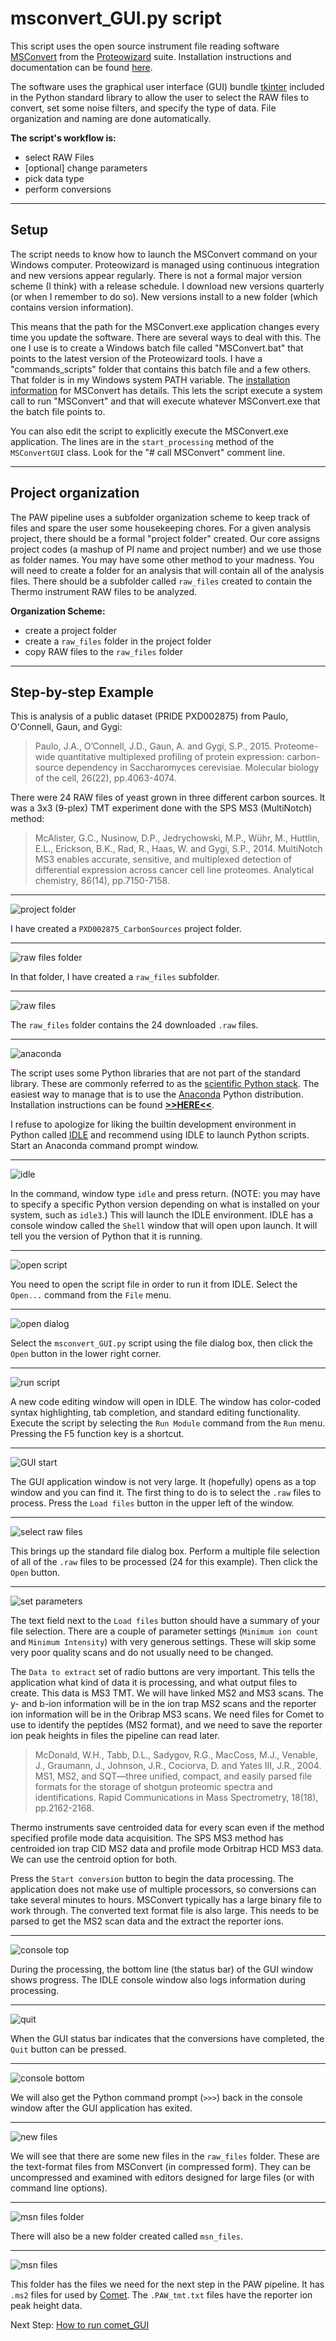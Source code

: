 # msconvert_GUI.py script

This script uses the open source instrument file reading software [MSConvert](MSConvert.md) from the [Proteowizard](http://proteowizard.sourceforge.net/) suite. Installation instructions and documentation can be found [here](MSConvert.md).

The software uses the graphical user interface (GUI) bundle [tkinter](https://docs.python.org/3/library/tk.html) included in the Python standard library to allow the user to select the RAW files to convert, set some noise filters, and specify the type of data. File organization and naming are done automatically.

**The script's workflow is:**
- select RAW Files
- [optional] change parameters
- pick data type
- perform conversions

---

## Setup

The script needs to know how to launch the MSConvert command on your Windows computer. Proteowizard is managed using continuous integration and new versions appear regularly. There is not a formal major version scheme (I think) with a release schedule. I download new versions quarterly (or when I remember to do so). New versions install to a new folder (which contains version information).

This means that the path for the MSConvert.exe application changes every time you update the software. There are several ways to deal with this. The one I use is to create a Windows batch file called "MSConvert.bat" that points to the latest version of the Proteowizard tools. I have a "commands_scripts" folder that contains this batch file and a few others. That folder is in my Windows system PATH variable. The [installation information](MSConvert.md) for MSConvert has details. This lets the script execute a system call to run "MSConvert" and that will execute whatever MSConvert.exe that the batch file points to.

You can also edit the script to explicitly execute the MSConvert.exe application. The lines are in the `start_processing` method of the `MSConvertGUI` class. Look for the "# call MSConvert" comment line.

---

## Project organization

The PAW pipeline uses a subfolder organization scheme to keep track of files and spare the user some housekeeping chores. For a given analysis project, there should be a formal "project folder" created. Our core assigns project codes (a mashup of PI name and project number) and we use those as folder names. You may have some other method to your madness. You will need to create a folder for an analysis that will contain all of the analysis files. There should be a subfolder called `raw_files` created to contain the  Thermo instrument RAW files to be analyzed.

**Organization Scheme:**
- create a project folder
- create a `raw_files` folder in the project folder
- copy RAW files to the `raw_files` folder

---

## Step-by-step Example

This is analysis of a public dataset (PRIDE PXD002875) from Paulo, O'Connell, Gaun, and Gygi:

> Paulo, J.A., O’Connell, J.D., Gaun, A. and Gygi, S.P., 2015. Proteome-wide quantitative multiplexed profiling of protein expression: carbon-source dependency in Saccharomyces cerevisiae. Molecular biology of the cell, 26(22), pp.4063-4074.

There were 24 RAW files of yeast grown in three different carbon sources. It was a 3x3 (9-plex) TMT experiment done with the SPS MS3 (MultiNotch) method:

> McAlister, G.C., Nusinow, D.P., Jedrychowski, M.P., Wühr, M., Huttlin, E.L., Erickson, B.K., Rad, R., Haas, W. and Gygi, S.P., 2014. MultiNotch MS3 enables accurate, sensitive, and multiplexed detection of differential expression across cancer cell line proteomes. Analytical chemistry, 86(14), pp.7150-7158.

---

![project folder](../images/msconvert_GUI/01_project-folder.png)

I have created a `PXD002875_CarbonSources` project folder.

---

![raw files folder](../images/msconvert_GUI/02_raw-folder.png)

In that folder, I have created a `raw_files` subfolder.

---

![raw files](../images/msconvert_GUI/03_raw-files.png)

The `raw_files` folder contains the 24 downloaded `.raw` files.

---

![anaconda](../images/msconvert_GUI/04_anaconda.png)

The script uses some Python libraries that are not part of the standard library. These are commonly referred to as the [scientific Python stack](https://www.scipy.org/about.html). The easiest way to manage that is to use the [Anaconda](https://www.anaconda.com/) Python distribution. Installation instructions can be found [**>>HERE<<**](Anaconda.md).

I refuse to apologize for liking the builtin development environment in Python called [IDLE](https://docs.python.org/3/library/idle.html) and recommend using IDLE to launch Python scripts. Start an Anaconda command prompt window.

---

![idle](../images/msconvert_GUI/05_idle.png)

In the command, window type `idle` and press return. (NOTE: you may have to specify a specific Python version depending on what is installed on your system, such as `idle3`.) This will launch the IDLE environment. IDLE has a console window called the `Shell` window that will open upon launch. It will tell you the version of Python that it is running.

---

![open script](../images/msconvert_GUI/06_open-script.png)

You need to open the script file in order to run it from IDLE. Select the `Open...` command from the `File` menu.

---

![open dialog](../images/msconvert_GUI/07_open-dialog.png)

Select the `msconvert_GUI.py` script using the file dialog box, then click the `Open` button in the lower right corner.

---

![run script](../images/msconvert_GUI/08_run-script.png)

A new code editing window will open in IDLE. The window has color-coded syntax highlighting, tab completion, and standard editing functionality. Execute the script by selecting the `Run Module` command from the `Run` menu. Pressing the F5 function key is a shortcut.

---

![GUI start](../images/msconvert_GUI/09_GUI-start.png)

The GUI application window is not very large. It (hopefully) opens as a top window and you can find it. The first thing to do is to select the `.raw` files to process. Press the `Load files` button in the upper left of the window.

---

![select raw files](../images/msconvert_GUI/10_select-raw.png)

This brings up the standard file dialog box. Perform a multiple file selection of all of the `.raw` files to be processed (24 for this example). Then click the `Open` button.

---

![set parameters](../images/msconvert_GUI/11_set-parameters.png)

The text field next to the `Load files` button should have a summary of your file selection. There are a couple of parameter settings (`Minimum ion count` and `Minimum Intensity`) with very generous settings. These will skip some very poor quality scans and do not usually need to be changed.

The `Data to extract` set of radio buttons are very important. This tells the application what kind of data it is processing, and what output files to create. This data is MS3 TMT. We will have linked MS2 and MS3 scans. The y- and b-ion information will be in the ion trap MS2 scans and the reporter ion information will be in the Oribrap MS3 scans. We need files for Comet to use to identify the peptides (MS2 format), and we need to save the reporter ion peak heights in files the pipeline can read later.

> McDonald, W.H., Tabb, D.L., Sadygov, R.G., MacCoss, M.J., Venable, J., Graumann, J., Johnson, J.R., Cociorva, D. and Yates III, J.R., 2004. MS1, MS2, and SQT—three unified, compact, and easily parsed file formats for the storage of shotgun proteomic spectra and identifications. Rapid Communications in Mass Spectrometry, 18(18), pp.2162-2168.

Thermo instruments save centroided data for every scan even if the method specified profile mode data acquisition. The SPS MS3 method has centroided ion trap CID MS2 data and profile mode Orbitrap HCD MS3 data. We can use the centroid option for both.

Press the `Start conversion` button to begin the data processing. The application does not make use of multiple processors, so conversions can take several minutes to hours. MSConvert typically has a large binary file to work through. The converted text format file is also large. This needs to be parsed to get the MS2 scan data and the extract the reporter ions.

---  

![console top](../images/msconvert_GUI/12_console-top.png)

During the processing, the bottom line (the status bar) of the GUI window shows progress. The IDLE console window also logs information during processing.

---

![quit](../images/msconvert_GUI/13_quit.png)

When the GUI status bar indicates that the conversions have completed, the `Quit` button can be pressed.

---

![console bottom](../images/msconvert_GUI/14_console-bottom.png)

We will also get the Python command prompt (`>>>`) back in the console window after the GUI application has exited.

---

![new files](../images/msconvert_GUI/15_new-files.png)

We will see that there are some new files in the `raw_files` folder. These are the text-format files from MSConvert (in compressed form). They can be uncompressed and examined with editors designed for large files (or with command line options).

---

![msn files folder](../images/msconvert_GUI/16_msn-folder.png)

There will also be a new folder created called `msn_files`.

---

![msn files](../images/msconvert_GUI/17_msn-files.png)

This folder has the files we need for the next step in the PAW pipeline. It has `.ms2` files for used by [Comet](http://comet-ms.sourceforge.net/). The `.PAW_tmt.txt` files have the reporter ion peak height data.

Next Step: [How to run comet_GUI](comet_GUI.md)
